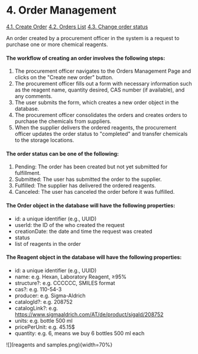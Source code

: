 # 4. Order Management
[4.1. Create Order](4.1.%20Create%20Order.md)
[4.2. Orders List](4.2.%20Orders%20List.md)
[4.3. Change order status](4.3.%20Change%20order%20status.md)

An order created by a procurement officer in the system is a request to purchase one or more chemical reagents.

#### The workflow of creating an order involves the following steps:

1. The procurement officer navigates to the Orders Management Page and clicks on the "Create new order" button.
2. The procurement officer fills out a form with necessary information such as the reagent name, quantity desired, CAS number (if available), and any comments.
3. The user submits the form, which creates a new order object in the database.
4. The procurement officer consolidates the orders and creates orders to purchase the chemicals from suppliers.
5. When the supplier delivers the ordered reagents, the procurement officer updates the order status to "completed" and transfer chemicals to the storage locations.

#### The order status can be one of the following:

1. Pending: The order has been created but not yet submitted for fulfillment.
2. Submitted: The user has submitted the order to the supplier.
3. Fulfilled: The supplier has delivered the ordered reagents.
4. Canceled: The user has canceled the order before it was fulfilled.

#### The Order object in the database will have the following properties:

* id: a unique identifier (e.g., UUID)
* userId: the ID of the who created the request
* creationDate: the date and time the request was created
* status
* list of reagents in the order

#### The Reagent object in the database will have the following properties:

* id: a unique identifier (e.g., UUID)
* name: e.g. Hexan, Laboratory Reagent, ≥95%
* structure?: e.g. CCCCCC, SMILES format
* cas?: e.g. 110-54-3
* producer: e.g. Sigma-Aldrich
* catalogId?: e.g. 208752
* catalogLink?: e.g. <https://www.sigmaaldrich.com/AT/de/product/sigald/208752>
* units: e.g. bottle 500 ml
* pricePerUnit: e.g. 45.15$
* quantity: e.g. 6, means we buy 6 bottles 500 ml each



![](reagents and samples.png){width=70%}